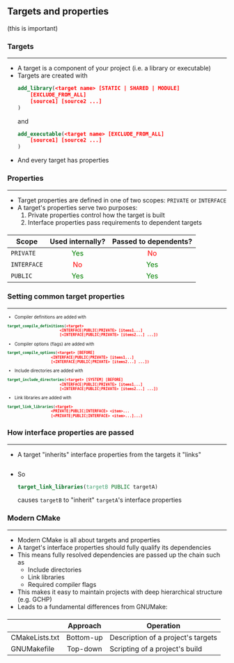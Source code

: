 
## Targets and properties

(this is important) 


<div style="text-align: left">

### Targets
---

- A target is a component of your project (i.e. a library or executable)
- Targets are created with
    ```cmake
    add_library(<target name> [STATIC | SHARED | MODULE]
        [EXCLUDE_FROM_ALL]
        [source1] [source2 ...]
    )
    ```
    and
    ```cmake
    add_executable(<target name> [EXCLUDE_FROM_ALL]
        [source1] [source2 ...]
    )
    ```
- And every target has properties
</div>


<div style="text-align: left">

### Properties
---

- Target properties are defined in one of two scopes: `PRIVATE` or `INTERFACE`
- A target's properties serve two purposes:
    1. Private properties control how the target is built
    2. Interface properties pass requirements to dependent targets

<div style="text-align: center; font-size: 0.6em; margin: 20px auto;">

| Scope | Used internally? | Passed to dependents? |
|---|:---:|:---:|
| `PRIVATE` | <span style="color: green;">Yes</span> | <span style="color: red;">No</span> |
| `INTERFACE` | <span style="color: red;">No</span> | <span style="color: green;">Yes</span> |
| `PUBLIC` | <span style="color: green;">Yes</span> | <span style="color: green;">Yes</span> |

</div>
</div>


<div style="text-align: left">

### Setting common target properties
---
<div style="margin: 0; font-size: 0.7em;">

- Compiler definitions are added with

```cmake
target_compile_definitions(<target>
                        <INTERFACE|PUBLIC|PRIVATE> [items1...]
                        [<INTERFACE|PUBLIC|PRIVATE> [items2...] ...])
```
- Compiler options (flags) are added with

```cmake
target_compile_options(<target> [BEFORE]
                    <INTERFACE|PUBLIC|PRIVATE> [items1...]
                    [<INTERFACE|PUBLIC|PRIVATE> [items2...] ...])
```
- Include directories are added with

```cmake
target_include_directories(<target> [SYSTEM] [BEFORE]
                        <INTERFACE|PUBLIC|PRIVATE> [items1...]
                        [<INTERFACE|PUBLIC|PRIVATE> [items2...] ...])
```

- Link libraries are added with 

```cmake
target_link_libraries(<target>
                    <PRIVATE|PUBLIC|INTERFACE> <item>...
                    [<PRIVATE|PUBLIC|INTERFACE> <item>...]...)
```
</div>
</div>


<div style="text-align: left">

### How interface properties are passed
---
- A target "inherits" interface properties from the targets it "links"
<img class="plain" data-src="images/target_link_libraries-2.png">

- So 
    ```cmake
    target_link_libraries(targetB PUBLIC targetA)
    ```
    causes `targetB` to "inherit" `targetA`'s interface properties
</div>

<div style="text-align: left">


### Modern CMake
---
- Modern CMake is all about targets and properties
- A target's interface properties should fully qualify its dependencies
- This means fully resolved dependencies are passed up the chain such as
    - Include directories
    - Link libraries
    - Required compiler flags
- This makes it easy to maintain projects with deep hierarchical structure (e.g. GCHP)
- Leads to a fundamental differences from GNUMake:

<div style="text-align: center; font-size: 0.6em; margin: 20px auto;">

| | Approach | Operation | 
|---|:---:|---|
| CMakeLists.txt | Bottom-up | Description of a project's targets | 
| GNUMakefile | Top-down | Scripting of a project's build |

</div>
</div>